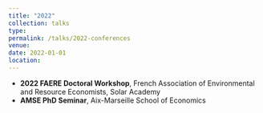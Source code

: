 ```yaml
---
title: "2022"
collection: talks
type: 
permalink: /talks/2022-conferences
venue: 
date: 2022-01-01
location: 
---
```


* **2022 FAERE Doctoral Workshop**, French Association of Environmental and Resource Economists, Solar Academy
* **AMSE PhD Seminar**, Aix-Marseille School of Economics
